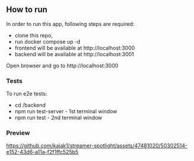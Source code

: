 ## How to run

In order to run this app, following steps are required:

- clone this repo,
- run docker compose up -d
- frontend will be available at http://localhost:3000
- backend will be available at http://localhost:3001

Open browser and go to http://localhost:3000

### Tests

To run e2e tests:

- cd /backend
- npm run test-server - 1st terminal window
- npm run test - 2nd terminal window

### Preview
https://github.com/kajak1/streamer-spotlight/assets/47481020/50302514-e152-43d6-a11a-f2f1ffc525b5

